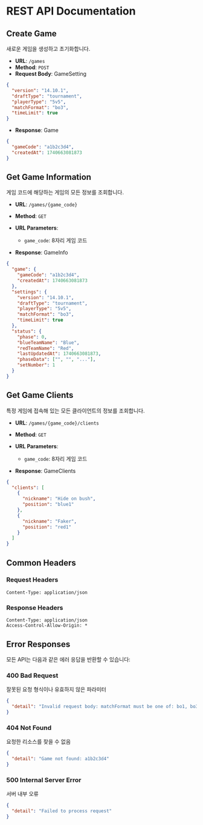 # REST API Documentation

## Create Game

새로운 게임을 생성하고 초기화합니다.

- **URL**: `/games`
- **Method**: `POST`
- **Request Body**: GameSetting

```json
{
  "version": "14.10.1",
  "draftType": "tournament",
  "playerType": "5v5",
  "matchFormat": "bo3",
  "timeLimit": true
}
```

- **Response**: Game

```json
{
  "gameCode": "a1b2c3d4",
  "createdAt": 1740663081873
}
```

## Get Game Information

게임 코드에 해당하는 게임의 모든 정보를 조회합니다.

- **URL**: `/games/{game_code}`
- **Method**: `GET`
- **URL Parameters**:

  - `game_code`: 8자리 게임 코드

- **Response**: GameInfo

```json
{
  "game": {
    "gameCode": "a1b2c3d4",
    "createdAt": 1740663081873
  },
  "settings": {
    "version": "14.10.1",
    "draftType": "tournament",
    "playerType": "5v5",
    "matchFormat": "bo3",
    "timeLimit": true
  },
  "status": {
    "phase": 0,
    "blueTeamName": "Blue",
    "redTeamName": "Red",
    "lastUpdatedAt": 1740663081873,
    "phaseData": ["", "", "..."],
    "setNumber": 1
  }
}
```

## Get Game Clients

특정 게임에 접속해 있는 모든 클라이언트의 정보를 조회합니다.

- **URL**: `/games/{game_code}/clients`
- **Method**: `GET`
- **URL Parameters**:

  - `game_code`: 8자리 게임 코드

- **Response**: GameClients

```json
{
  "clients": [
    {
      "nickname": "Hide on bush",
      "position": "blue1"
    },
    {
      "nickname": "Faker",
      "position": "red1"
    }
  ]
}
```

## Common Headers

### Request Headers

```http
Content-Type: application/json
```

### Response Headers

```http
Content-Type: application/json
Access-Control-Allow-Origin: *
```

## Error Responses

모든 API는 다음과 같은 에러 응답을 반환할 수 있습니다:

### 400 Bad Request

잘못된 요청 형식이나 유효하지 않은 파라미터

```json
{
  "detail": "Invalid request body: matchFormat must be one of: bo1, bo3, bo5"
}
```

### 404 Not Found

요청한 리소스를 찾을 수 없음

```json
{
  "detail": "Game not found: a1b2c3d4"
}
```

### 500 Internal Server Error

서버 내부 오류

```json
{
  "detail": "Failed to process request"
}
```
